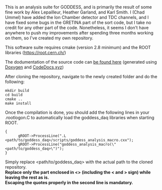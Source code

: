 This is an analysis suite for GODDESS, and is primarily the result of some fine work by Alex Lepailleur, Heather Garland, and Karl Smith. I (Chad Ummel) have added the Ion Chamber detector and TDC channels, and I have fixed some bugs in the GRETINA part of the sort code, but I take no credit for any other part of the code. Nonetheless, it seems I don't have anywhere to push my improvements after spending three months working on them, so I've created my own repository.

This software suite requires cmake (version 2.8 minimum) and the ROOT libraries (https://root.cern.ch/)

The dodumentation of the source code can [be found here](https://codedocs.xyz/zupalex/goddess_daq/index.html) (generated using [Doxygen](http://www.stack.nl/~dimitri/doxygen/) and [CodeDocs,xyz](https://codedocs.xyz/))

After cloning the repository, navigate to the newly created folder and do the following:
```
mkdir build
cd build
cmake ..
make install
```
Once the compilation is done, you should add the following lines in your .rootlogon.C to automatically load the goddess_daq libraries when starting ROOT.
```
{  
      gROOT->ProcessLine(".L <path/to/goddess_daq>/scripts/goddess_analysis_macro.cxx");  
      gROOT->ProcessLine("goddess_analysis_macro(\"<path/to/goddess_daq>\")");  
}  
```
Simply replace <path/to/goddess_daq> with the actual path to the cloned repository.  
**Replace only the part enclosed in <> (including the < and > sign) while leaving the rest as is.  
Escaping the quotes properly in the second line is mandatory.**
